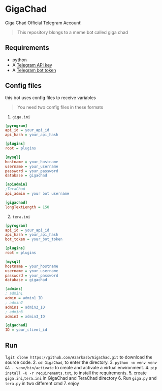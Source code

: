 # GigaChad
Giga Chad Official Telegram Account!

> This repository blongs to a meme bot called giga chad

## Requirements 
- python
- A [Telegram API key](//docs.pyrogram.org/intro/setup#api-keys)
- A [Telegram bot token](//t.me/botfather)

## Config files
this bot uses config files to receive variables
> You need two config files in these formats
1. `giga.ini`
  ```ini
  [pyrogram]
  api_id = your_api_id
  api_hash = your_api_hash

  [plugins]
  root = plugins

  [mysql]
  hostname = your_hostname
  username = your_username
  password = your_password
  database = gigachad

  [apiadmin]
  ;TeraChad
  api_admin = your bot username

  [gigachad]
  longTextLength = 150
   ```
2. `tera.ini`
```ini
[pyrogram]
api_id = your_api_id
api_hash = your_api_hash
bot_token = your_bot_token

[plugins]
root = plugins

[mysql]
hostname = your_hostname
username = your_username
password = your_password
database = gigachad

[admins]
; admin1
admin = admin1_ID
; admin2
admin1 = admin2_ID
; admin3
admin3 = admin3_ID

[gigachad]
ID = your_client_id
```

## Run

1.`git clone https://github.com/Azarkasb/GigaChad.git` to download the source code.
2. `cd GigaChad`, to enter the directory.
3. `python -m venv venv && . venv/bin/activate` to create and activate a virtual environment.
4. `pip install -U -r requirements.txt`, to install the requirements.
5. create `giga.ini`,`tera.ini` in GigaChad and TeraChad directory
6. Run `giga.py` and `tera.py` in two different cmd
7. enjoy
